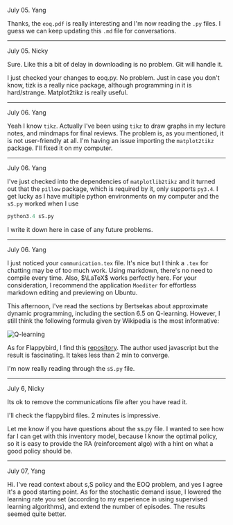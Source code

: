 July 05. Yang

Thanks, the `eoq.pdf` is really interesting and I'm now reading the `.py` files. I guess we can keep updating this `.md` file for conversations.

---


July 05. Nicky

Sure. Like this a bit of delay in downloading is no problem. Git will handle it.

I just checked your changes to eoq.py. No problem. Just in case you don't know, tizk is a really nice package, although programming in it is hard/strange. Matplot2tikz is really useful. 

----

July 06. Yang

Yeah I know `tikz`. Actually I've been using `tikz` to draw graphs in my lecture notes, and mindmaps for final reviews. The problem is, as you mentioned, it is not user-friendly at all. I'm having an issue importing the `matplot2tikz` package. I'll fixed it on my computer.

---

July 06. Yang

I've just checked into the dependencies of `matplotlib2tikz` and it turned out that the `pillow` package, which is required by it, only supports `py3.4`. I get lucky as I have multiple python environments on my computer and the `sS.py` worked when I use

```python 
python3.4 sS.py
```

I write it down here in case of any future problems.

---

July 06. Yang

I just noticed your `communication.tex` file. It's nice but I think a `.tex` for chatting may be of too much work. Using markdown, there's no need to compile every time. Also, $\LaTeX$ works perfectly here. For your consideration, I recommend the application `Moediter` for effortless markdown editing and previewing on Ubuntu. 

This afternoon, I've read the sections by Bertsekas about approximate dynamic programming, including the section 6.5 on Q-learning. However, I still think the following formula given by Wikipedia is the most informative:

![Q-learning](https://wikimedia.org/api/rest_v1/media/math/render/svg/390d024c2ee2a2c2f709642401a3a7b44f7b2e4e)

As for Flappybird, I find this [repository](https://enhuiz.github.io/flappybird-ql/). The author used javascript but the result is fascinating. It takes less than 2 min to converge.

I'm now really reading through the `sS.py` file.

---

July 6, Nicky

Its ok to remove the communications file after you have read it.

I'll check the flappybird files. 2 minutes is impressive.

Let me know if you have questions about the ss.py file.  I wanted to see how far I can get with this inventory model, because I know the optimal policy, so it is easy to provide the RA (reinforcement algo) with a hint on what a good policy should be.

---

July 07, Yang

Hi. I've read context about s,S policy and the EOQ problem, and yes I agree it's a good starting point. As for the stochastic demand issue, I lowered the learning rate you set (according to my experience in using supervised learning algorithms), and extend the number of episodes. The results seemed quite better.